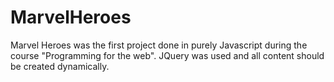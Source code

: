 # MarvelHeroes
Marvel Heroes was the first project done in purely Javascript during the course "Programming for the web". JQuery was used and all content should be created dynamically.
